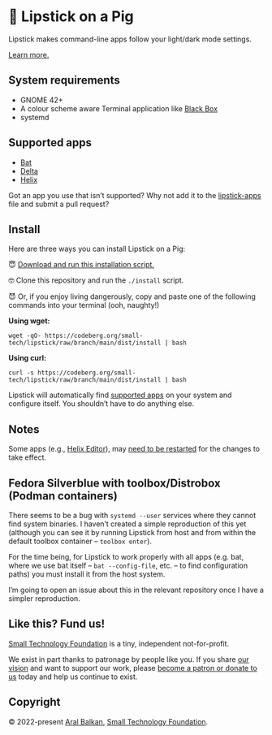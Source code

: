 # 🐷 Lipstick on a Pig

Lipstick makes command-line apps follow your light/dark mode settings.

[Learn more.](https://ar.al/2022/08/16/the-most-important-lesson-in-design/)

## System requirements

- GNOME 42+
- A colour scheme aware Terminal application like [Black Box](https://gitlab.gnome.org/raggesilver/blackbox#black-box)
- systemd

## Supported apps

- [Bat](https://github.com/sharkdp/bat#readme)
- [Delta](https://github.com/dandavison/delta#readme)
- [Helix](https://helix-editor.com)

Got an app you use that isn’t supported? Why not add it to the [lipstick-apps](src/lipstick-apps) file and submit a pull request?

## Install

Here are three ways you can install Lipstick on a Pig:

😇 [Download and run this installation script.](https://codeberg.org/small-tech/lipstick/raw/branch/main/dist/install) 

🤓 Clone this repository and run the `./install` script.

😈 Or, if you enjoy living dangerously, copy and paste one of the following commands into your terminal (ooh, naughty!)

__Using wget:__

```shell
wget -qO- https://codeberg.org/small-tech/lipstick/raw/branch/main/dist/install | bash
```

__Using curl:__

```shell
curl -s https://codeberg.org/small-tech/lipstick/raw/branch/main/dist/install | bash
```

Lipstick will automatically find [supported apps](#supported-apps) on your system and configure itself. You shouldn’t have to do anything else.

## Notes

Some apps (e.g., [Helix Editor](https://helix-editor.com)), may [need to be restarted](https://github.com/helix-editor/helix/issues/2158#issuecomment-1201083242) for the changes to take effect.

## Fedora Silverblue with toolbox/Distrobox (Podman containers)

There seems to be a bug with `systemd --user` services where they cannot find system binaries. I haven’t created a simple reproduction of this yet (although you can see it by running Lipstick from host and from within the default toolbox container – `toolbox enter`).

For the time being, for Lipstick to work properly with all apps (e.g. bat, where we use bat itself –  `bat --config-file`, etc. – to find configuration paths) you must install it from the host system.

I’m going to open an issue about this in the relevant repository once I have a simpler reproduction.

## Like this? Fund us!

[Small Technology Foundation](https://small-tech.org) is a tiny, independent not-for-profit.

We exist in part thanks to patronage by people like you. If you share [our vision](https://small-tech.org/about/#small-technology) and want to support our work, please [become a patron or donate to us](https://small-tech.org/fund-us) today and help us continue to exist.

## Copyright

&copy; 2022-present [Aral Balkan](https://ar.al), [Small Technology Foundation](https://small-tech.org).
